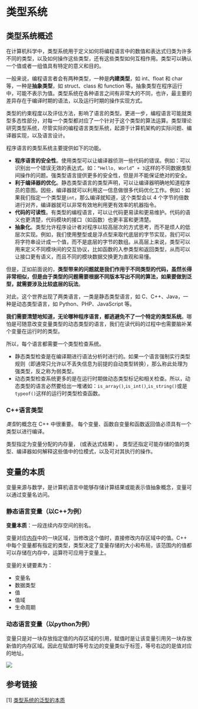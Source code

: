 # 类型系统

## 类型系统概述

在计算机科学中，类型系统用于定义如何将编程语言中的数值和表达式归类为许多不同的类型，以及如何操作这些类型，还有这些类型如何互相作用。类型可以确认一个值或者一组值具有特定的意义和目的。

一般来说，编程语言者会有两种类型，一种是**内建类型**，如 int、float 和 char 等，一种是**抽象类型**，如 struct、class 和 function 等。抽象类型在程序运行中，可能不表示为值。类型系统在各种语言之间有非常大的不同，也许，最主要的差异存在于编译时期的语法，以及运行时期的操作实现方式。

类型的约束程度以及评估方法，影响了语言的类型。更进一步，编程语言可能就类型多态性部分，对每一个类型都对应了一个针对于这个类型的算法运算。类型理论研究类型系统，尽管实际的编程语言类型系统，起源于计算机架构的实际问题、编译器实现，以及语言设计。

程序语言的类型系统主要提供如下的功能。

- **程序语言的安全性**。使用类型可以让编译器侦测一些代码的错误。例如：可以识别出一个错误无效的表达式。如：`“Hello, World” + 3`这样的不同数据类型间操作的问题。强类型语言提供更多的安全性，但是并不能保证绝对的安全。
- **利于编译器的优化**。静态类型语言的类型声明，可以让编译器明确地知道程序员的意图。因些，编译器就可以利用这一信息做很多代码优化工作。例如：如果我们指定一个类型是`int`，那么编译就知道，这个类型会以 4 个字节的倍数进行对齐，编译器就可以非常有效地利用更有效率的机器指令。
- **代码的可读性**。有类型的编程语言，可以让代码更易读和更易维护。代码的语义也更清楚，代码模块的接口（如函数）也更丰富和更清楚。
- **抽象化**。类型允许程序设计者对程序以较高层次的方式思考，而不是烦人的低层次实现。例如，我们使用整型或是浮点型来取代底层的字节实现，我们可以将字符串设计成一个值，而不是底层的字节的数组。从高层上来说，类型可以用来定义不同模块间的交互协议，比如函数的入参类型和返回类型，从而可以让接口更有语义，而且不同的模块数据交换更为直观和易懂。

但是，正如前面说的，**类型带来的问题就是我们作用于不同类型的代码，虽然长得非常相似，但是由于类型的问题需要根据不同版本写出不同的算法，如果要做到泛型，就需要涉及比较底层的玩法**。

对此，这个世界出现了两类语言，一类是静态类型语言，如 C、C++、Java，一种是动态类型语言，如 Python、PHP、JavaScript 等。

**我们需要清楚地知道，无论哪种程序语言，都逃避免不了一个特定的类型系统**。哪怕是可随意改变变量类型的动态类型的语言，我们在读代码的过程中也需要脑补某个变量在运行时的类型。

所以，每个语言都需要一个类型检查系统。

- 静态类型检查是在编译期进行语法分析时进行的。如果一个语言强制实行类型规则（即通常只允许以不丢失信息为前提的自动类型转换），那么称此处理为强类型，反之称为弱类型。
- 动态类型检查系统更多的是在运行时期做动态类型标记和相关检查。所以，动态类型的语言必然要给出一堆诸如：`is_array()`,`is_int()`,`is_string()`或是`typeof()`这样的运行时类型检查函数。

### C++语言类型

*类型*的概念在 C++ 中很重要。 每个变量、函数自变量和函数返回值必须具有一个类型以进行编译。

类型指定为变量分配的内存量， (或表达式结果) 。 类型还指定可能存储的值的类型、编译器如何解释这些值中的位模式，以及可对其执行的操作。

## 变量的本质

变量来源与数学，是计算机语言中能够存储计算结果或能表示值抽象概念，变量可以通过变量名访问。

### 静态语言变量（以C++为例）

**变量本质**：一段连续内存空间的别名。

变量对应[内存](https://so.csdn.net/so/search?q=内存&spm=1001.2101.3001.7020)中的一块区域，当修改这个值时，直接修改内存区域中的值。C++ 中每个变量都有指定的类型，类型决定了变量存储的大小和布局，该范围内的值都可以存储在内存中，运算符可应用于变量上。

变量的关键要素为：

- 变量名
- 数据类型
- 值
- 值域
- 生命周期

### 动态语言变量（以python为例）

变量只是对一块存放指定值的内存区域的引用，赋值时是让该变量引用另一块存放新值的内存区域。因此在赋值时等号左边的变量类似于标签，等号右边的是值对应的地址。

![](/home/zwb/Documents/Personal/StudyNotes/source/Pic/pic14.png)

## 参考链接

[1] [类型系统的泛型的本质](https://mendylee.gitbooks.io/geeker-study-courses/content/bian-cheng-fan-shi-pian/lei-xing-xi-tong-he-fan-xing-de-ben-zhi.html)
